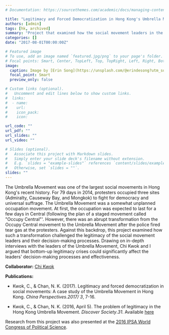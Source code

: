 ```yaml
---
# Documentation: https://sourcethemes.com/academic/docs/managing-content/

title: "Legitimacy and Forced Democratization in Hong Kong's Umbrella Movement"
authors: [admin]
tags: [hk, archived]
summary: "Project that examined how the social movement leaders in the 2014 Umbrella Movement addressed legitimacy issues"
categories: []
date: "2017-08-01T00:00:00Z"

# Featured image
# To use, add an image named `featured.jpg/png` to your page's folder.
# Focal points: Smart, Center, TopLeft, Top, TopRight, Left, Right, BottomLeft, Bottom, BottomRight.
image: 
  caption: Image by [Erin Song](https://unsplash.com/@erindesong?utm_source=unsplash&utm_medium=referral&utm_content=creditCopyText) on [Unsplash](https://unsplash.com/)
  focal_point: Smart
  preview_only: false

# Custom links (optional).
#   Uncomment and edit lines below to show custom links.
#  links:
#  - name: 
#    url: 
#    icon_pack: 
#    icon: 

url_code: ""
url_pdf: ""
url_slides: ""
url_video: ""

# Slides (optional).
#   Associate this project with Markdown slides.
#   Simply enter your slide deck's filename without extension.
#   E.g. `slides = "example-slides"` references `content/slides/example-slides.md`.
#   Otherwise, set `slides = ""`.
slides: ""
---
```


The Umbrella Movement was one of the largest social movements in Hong Kong's recent history. For 79 days in 2014, protesters occupied three sites (Admiralty, Causeway Bay, and Mongkok) to fight for democracy and universal suffrage. The Umbrella Movement was a somewhat unplanned occupation movement. At first, the occupation was expected to last for a few days in Central (following the plan of a staged movement called "Occupy Central"'. However, there was an abrupt transformation from the Occupy Central movement to the Umbrella Movement after the police fired tear gas at the protesters. Against this backdrop, this project examined how such a transformation challenged the legitimacy of the social movement leaders and their decision-making processes. Drawing on in-depth interviews with the leaders of the Umbrella Movement, Chi Kwok and I argued that bottom-up legitimacy crises could significantly affect the leaders' decision-making processes and effectiveness. 

**Collaborator:** [Chi Kwok](https://politics.utoronto.ca/phd-candidate/kwok-chi/)

**Publications:** 

* Kwok, C., & Chan, N. K. (2017). Legitimacy and forced democratization in
social movements: A case study of the Umbrella Movement in Hong Kong. *China Perspectives*.*2017/ 3*, 7-16.

* Kwok, C., & Chan, N. K. (2016, April 5). The problem of legitimacy in the Hong Kong Umbrella Movement. *Discover Society*.*31*. Available [here](https://discoversociety.org/2016/04/05/the-problem-of-legitimacy-in-the-hong-kong-umbrella-movement/)

Research from this project was also presented at the [2016 IPSA World Congress of Political Science](https://www.ipsa.org/events/congress/poznan2016).

